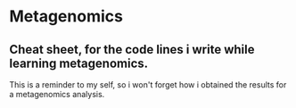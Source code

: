 # Metagenomics
## Cheat sheet, for the code lines i write while learning metagenomics.

This is a reminder to my self, so i won't forget how i obtained the results for a metagenomics analysis.
